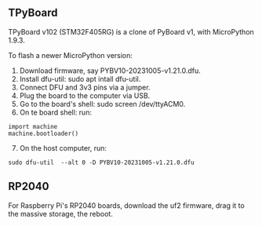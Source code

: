
TPyBoard
----
TPyBoard v102 (STM32F405RG) is a clone of PyBoard v1, with MicroPython 1.9.3.

To flash a newer MicroPython version:
1. Download firmware, say PYBV10-20231005-v1.21.0.dfu.
2. Install dfu-util: sudo apt intall dfu-util.
3. Connect DFU and 3v3 pins via a jumper.
4. Plug the board to the computer via USB.
5. Go to the board's shell: sudo screen /dev/ttyACM0.
6. On te board shell: run:
```
import machine
machine.bootloader()
```
7. On the host computer, run:
```
sudo dfu-util  --alt 0 -D PYBV10-20231005-v1.21.0.dfu
```


RP2040
---
For Raspberry Pi's RP2040 boards, download the uf2 firmware, drag it to the
massive storage, the reboot.